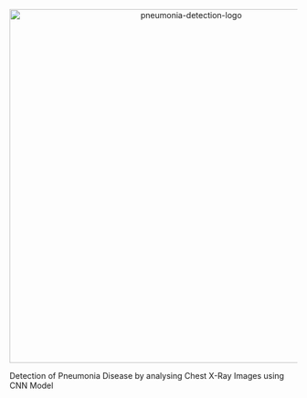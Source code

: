 <p align="center">
  <img width="620" alt="pneumonia-detection-logo" src="https://user-images.githubusercontent.com/76659596/105877774-9de18080-6000-11eb-985a-64591f7aac86.png">
</p>


Detection of Pneumonia Disease by analysing Chest X-Ray Images using CNN Model
